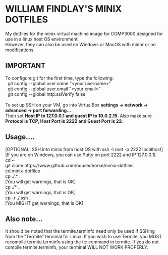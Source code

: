 <h1> WILLIAM FINDLAY'S MINIX DOTFILES </h1>

<p>
  My dotfiles for the minix virtual machine image for COMP3000 designed for use in a linux host OS environment.<br/>
  However, they can also be used on Windows or MacOS with minor or no modifications.
</p>

<h2>IMPORTANT</h2>
<p>
  To configure git for the first time, type the following:<br/>
  &nbsp;&nbsp;git config --global user.name "&lt;your username&gt;"<br/>
  &nbsp;&nbsp;git config --global user.email "&lt;your email&gt;"<br/>
  &nbsp;&nbsp;git config --global http.sslVerify false<br/>
  <br/>
  To set up SSH on your VM, go into VirtualBox <b>settings -&gt; network -&gt;
  advanced -&gt; port forwarding...</b><br/> Then set <b>Host IP to 127.0.0.1 and guest IP
  to 10.0.2.15</b>. Also make sure <b>Protocol is TCP, Host Port is 2222 and
  Guest Port is 22</b>.
</p>

<h2>Usage....</h2>
<p>
  [OPTIONAL: SSH into minix from host OS with ssh -l root -p 2222 localhost]<br/>
  [If you are on Windows, you can use Putty on port 2222 and IP 127.0.0.1]<br/>
  cd ~<br/>
  git clone https://www.github.com/housedhorse/minix-dotfiles<br/>
  cd minix-dotfiles<br/>
  cp ./.&#42; ..<br/>
  [You will get warnings, that is OK]<br/>
  cp ./&#42; ..<br/>
  [You will get warnings, that is OK]<br/>
  cp -r ./.ssh ..<br/>
  [You MIGHT get warnings, that is OK]
</p>

<h2>Also note...</h2>
<p>
  It should be noted that the termite.terminfo need only be used if SSHing from the
  "Termite" terminal for Linux. If you wish to use Termite, you MUST recompile
  termite.terminfo using the tic command in termite. If you do not compile
  termite.terminfo, your terminal WILL NOT WORK PROPERLY.
</p>
